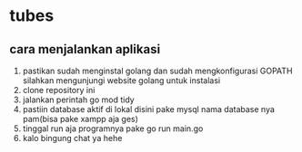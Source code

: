 # tubes
## cara menjalankan aplikasi
1. pastikan sudah menginstal golang dan sudah mengkonfigurasi GOPATH silahkan mengunjungi website golang untuk instalasi
2. clone repository ini
3. jalankan perintah go mod tidy
4. pastiin database aktif di lokal disini pake mysql nama database nya pam(bisa pake xampp aja ges)
5. tinggal run aja programnya pake go run main.go
6. kalo bingung chat ya hehe
